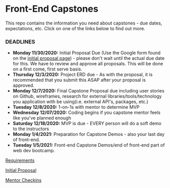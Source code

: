 # Front-End Capstones

This repo contains the information you need about capstones - due dates, expectations, etc.  Click on one of the links below to find out more.

### DEADLINES
* **Monday 11/30/2020:** Initial Proposal Due (Use the Google form found on the [initial proposal page](./02_initial-proposal.md)) - please don't wait until the actual due date for this. We have to review and approve all proposals. This will be done on a first come, first serve basis.
* **Thursday 12/3/2020:** Project ERD due - As with the proposal, it is recommended that you submit this ASAP after your proposal is approved.
* **Monday 12/7/2020:** Final Capstone Proposal due including user stories on Github, wireframes, research for external libraries/tools/technology you application with be using(i.e. external API's, packages, etc.)
* **Tuesday 12/8/2020:** 1-on-1s with mentor to determine MVP
* **Wednesday 12/07/2020:** Coding begins if you capstone mentor feels like you've planned enough
* **Saturday 12/18/2020:** MVP is due - EVERY person will do a soft demo to the instructors
* **Monday 1/4/2021:** Preparation for Capstone Demos - also your last day of front-end.
* **Tuesday 1/5/2021:** Front-end Capstone Demos/end of front-end part of web dev bootcamp.

[Requirements](./01_requirements-and-deadlines.md)

[Initial Proposal](02_initial-proposal.md)

[Mentor Checkins](03_mentor-1on1s.md)






